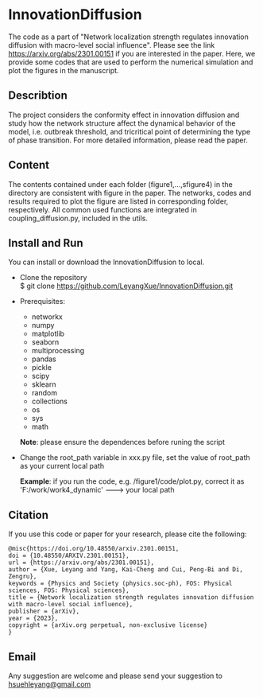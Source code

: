 # InnovationDiffusion

The code as a part of "Network localization strength regulates innovation diffusion with macro-level social influence".
Please see the link https://arxiv.org/abs/2301.00151 if you are interested in the paper. 
Here, we provide some codes that are used to perform the numerical simulation and plot the figures in the manuscript.

## Describtion 
The project considers the conformity effect in innovation diffusion and study how the network structure affect the dynamical behavior of the model, i.e. outbreak threshold, and tricritical point of determining the type of phase transition.
For more detailed information, please read the paper.

## Content 
The contents contained under each folder (figure1,...,sfigure4) in the directory are consistent with figure in the paper. The networks, codes and results required to plot the figure are listed in corresponding folder, respectively. All common used functions are integrated in coupling_diffusion.py, included in the utils.

## Install and Run

You can install or download the InnovationDiffusion to local.

* Clone the repository  
$ git clone https://github.com/LeyangXue/InnovationDiffusion.git

* Prerequisites:  
    * networkx  
    * numpy  
    * matplotlib  
    * seaborn 
    * multiprocessing 
    * pandas
    * pickle 
    * scipy
    * sklearn
    * random 
    * collections 
    * os
    * sys
    * math  

    **Note**: please ensure the dependences before runing the script

* Change the root_path variable in xxx.py file, set the value of root_path as your current local path 

    **Example**:  if you run the code, e.g. /figure1/code/plot.py, correct it as  
'F:/work/work4_dynamic' --->  your local path

## Citation

If you use this code or paper for your research, please cite the following:

    @misc{https://doi.org/10.48550/arxiv.2301.00151,
    doi = {10.48550/ARXIV.2301.00151},
    url = {https://arxiv.org/abs/2301.00151},
    author = {Xue, Leyang and Yang, Kai-Cheng and Cui, Peng-Bi and Di, Zengru},
    keywords = {Physics and Society (physics.soc-ph), FOS: Physical sciences, FOS: Physical sciences},
    title = {Network localization strength regulates innovation diffusion with macro-level social influence},
    publisher = {arXiv},
    year = {2023},
    copyright = {arXiv.org perpetual, non-exclusive license}
    }

## Email
Any suggestion are welcome and please send your suggestion to hsuehleyang@gmail.com


